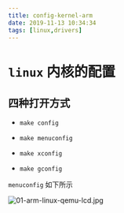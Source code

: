 ```yaml
---
title: config-kernel-arm
date: 2019-11-13 10:34:34
tags: [linux,drivers]
---
```


# `linux` 内核的配置
<!--more-->
## 四种打开方式

- `make config`

- `make menuconfig`

- `make xconfig`

- `make gconfig`

`menuconfig` 如下所示

![01-arm-linux-qemu-lcd.jpg](https://i.loli.net/2019/11/13/RV1HtyCN2Y3OPsW.jpg)